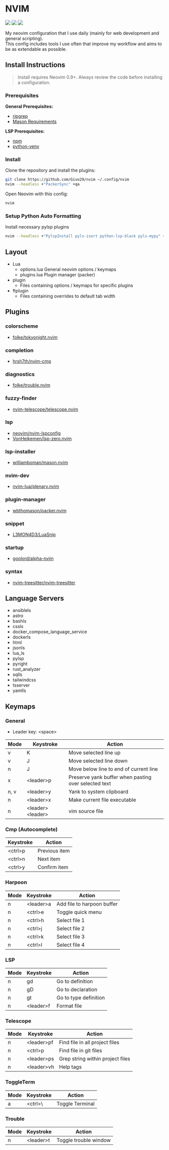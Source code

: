 # NVIM
<a href="https://dotfyle.com/Givo29/nvim"><img src="https://dotfyle.com/Givo29/nvim/badges/plugins?style=flat" /></a>
<a href="https://dotfyle.com/Givo29/nvim"><img src="https://dotfyle.com/Givo29/nvim/badges/leaderkey?style=flat" /></a>
<a href="https://dotfyle.com/Givo29/nvim"><img src="https://dotfyle.com/Givo29/nvim/badges/plugin-manager?style=flat" /></a>

My neovim configuration that I use daily (mainly for web development and general scripting).  
This config includes tools I use often that improve my workflow and aims to be as extendable as possible.

## Install Instructions
 > Install requires Neovim 0.9+. Always review the code before installing a configuration.

### Prerequisites
**General Prerequisites:**
- [ripgrep](https://github.com/BurntSushi/ripgrep)
- [Mason Requirements](https://github.com/williamboman/mason.nvim#requirements)

**LSP Prerequisites:**
- [npm](https://www.npmjs.com/package/npm)
- [python-venv](https://packaging.python.org/en/latest/guides/installing-using-pip-and-virtual-environments/#installing-virtualenv)

### Install
Clone the repository and install the plugins:

```sh
git clone https://github.com/Givo29/nvim ~/.config/nvim
nvim --headless +"PackerSync" +qa
```

Open Neovim with this config:

```sh
nvim
```

### Setup Python Auto Formatting
Install necessary pylsp plugins
```sh
nvim --headless +"PylspInstall pyls-isort python-lsp-black pyls-mypy" +qa
```

## Layout
- Lua
    - options.lua
        General neovim options / keymaps
    - plugins.lua
        Plugin manager (packer)
- plugin
    - Files containing options / keymaps for specific plugins
- ftplugin
    - Files containing overrides to default tab width

## Plugins

### colorscheme

+ [folke/tokyonight.nvim](https://dotfyle.com/plugins/folke/tokyonight.nvim)
### completion

+ [hrsh7th/nvim-cmp](https://dotfyle.com/plugins/hrsh7th/nvim-cmp)
### diagnostics

+ [folke/trouble.nvim](https://dotfyle.com/plugins/folke/trouble.nvim)
### fuzzy-finder

+ [nvim-telescope/telescope.nvim](https://dotfyle.com/plugins/nvim-telescope/telescope.nvim)
### lsp

+ [neovim/nvim-lspconfig](https://dotfyle.com/plugins/neovim/nvim-lspconfig)
+ [VonHeikemen/lsp-zero.nvim](https://dotfyle.com/plugins/VonHeikemen/lsp-zero.nvim)
### lsp-installer

+ [williamboman/mason.nvim](https://dotfyle.com/plugins/williamboman/mason.nvim)
### nvim-dev

+ [nvim-lua/plenary.nvim](https://dotfyle.com/plugins/nvim-lua/plenary.nvim)
### plugin-manager

+ [wbthomason/packer.nvim](https://dotfyle.com/plugins/wbthomason/packer.nvim)
### snippet

+ [L3MON4D3/LuaSnip](https://dotfyle.com/plugins/L3MON4D3/LuaSnip)
### startup

+ [goolord/alpha-nvim](https://dotfyle.com/plugins/goolord/alpha-nvim)
### syntax

+ [nvim-treesitter/nvim-treesitter](https://dotfyle.com/plugins/nvim-treesitter/nvim-treesitter)

## Language Servers

+ ansiblels
+ astro
+ bashls
+ cssls
+ docker_compose_language_service
+ dockerls
+ html
+ jsonls
+ lua_ls
+ pylsp
+ pyright
+ rust_analyzer
+ sqlls
+ tailwindcss
+ tsserver
+ yamlls

## Keymaps
### General
+ Leader key: \<space>

| Mode | Keystroke          | Action                                               |
|------|--------------------|------------------------------------------------------|
| v    | K                  | Move selected line up                                |
| v    | J                  | Move selected line down                              |
| n    | J                  | Move below line to end of current line               |
| x    | \<leader>p         | Preserve yank buffer when pasting over selected text |
| n, v | \<leader>y         | Yank to system clipboard                             |
| n    | \<leader>x         | Make current file executable                         |
| n    | \<leader>\<leader> | vim source file                                      |

### Cmp (Autocomplete)
| Keystroke | Action        |
|-----------|---------------|
| \<ctrl>p  | Previous item |
| \<ctrl>n  | Next item     |
| \<ctrl>y  | Confirm item  |

### Harpoon
| Mode | Keystroke  | Action                     |
|------|------------|----------------------------|
| n    | \<leader>a | Add file to harpoon buffer |
| n    | \<ctrl>e   | Toggle quick menu          |
| n    | \<ctrl>h   | Select file 1              |
| n    | \<ctrl>j   | Select file 2              |
| n    | \<ctrl>k   | Select file 3              |
| n    | \<ctrl>l   | Select file 4              |

### LSP
| Mode | Keystroke  | Action                |
|------|------------|-----------------------|
| n    | gd         | Go to definition      |
| n    | gD         | Go to declaration     |
| n    | gt         | Go to type definition |
| n    | \<leader>f | Format file           |

### Telescope
| Mode | Keystroke   | Action                           |
|------|-------------|----------------------------------|
| n    | \<leader>pf | Find file in all project files   |
| n    | \<ctrl>p    | Find file in git files           |
| n    | \<leader>ps | Grep string within project files |
| n    | \<leader>vh | Help tags                        |

### ToggleTerm
| Mode | Keystroke | Action            |
|------|-----------|-------------------|
| a    | \<ctrl>\  | Toggle Terminal   |

### Trouble
| Mode | Keystroke  | Action                |
|------|------------|-----------------------|
| n    | \<leader>t | Toggle trouble window |

